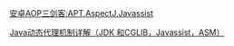 [安卓AOP三剑客:APT,AspectJ,Javassist](https://www.jianshu.com/p/dca3e2c8608a)

[Java动态代理机制详解（JDK 和CGLIB，Javassist，ASM）](https://blog.csdn.net/luanlouis/article/details/24589193)

